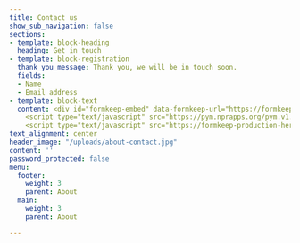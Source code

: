 ```yaml
---
title: Contact us
show_sub_navigation: false
sections:
- template: block-heading
  heading: Get in touch
- template: block-registration
  thank_you_message: Thank you, we will be in touch soon.
  fields:
  - Name
  - Email address
- template: block-text
  content: <div id="formkeep-embed" data-formkeep-url="https://formkeep.com/p/c58f23e034e1487f9f963257cec69751?embedded=1"></div>
    <script type="text/javascript" src="https://pym.nprapps.org/pym.v1.min.js"></script>
    <script type="text/javascript" src="https://formkeep-production-herokuapp-com.global.ssl.fastly.net/formkeep-embed.js"></script>
text_alignment: center
header_image: "/uploads/about-contact.jpg"
content: ''
password_protected: false
menu:
  footer:
    weight: 3
    parent: About
  main:
    weight: 3
    parent: About

---
```

